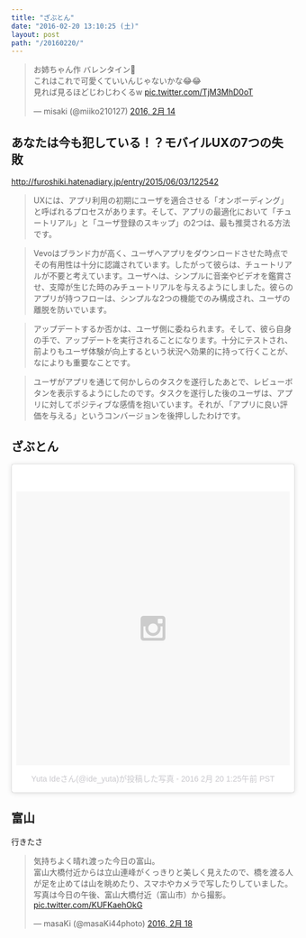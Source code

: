 ```yaml
---
title: "ざぶとん"
date: "2016-02-20 13:10:25 (土)"
layout: post
path: "/20160220/"
---
```


<blockquote class="twitter-tweet" data-lang="ja"><p lang="ja" dir="ltr">お姉ちゃん作 バレンタイン💓<br>これはこれで可愛くていいんじゃないかな😂😂<br>見れば見るほどじわじわくるw <a href="https://t.co/TjM3MhD0oT">pic.twitter.com/TjM3MhD0oT</a></p>&mdash; misaki (@miiko210127) <a href="https://twitter.com/miiko210127/status/698838675136753664">2016, 2月 14</a></blockquote>


## あなたは今も犯している！？モバイルUXの7つの失敗

http://furoshiki.hatenadiary.jp/entry/2015/06/03/122542

> UXには、アプリ利用の初期にユーザを適合させる「オンボーディング」と呼ばれるプロセスがあります。そして、アプリの最適化において「チュートリアル」と「ユーザ登録のスキップ」の2つは、最も推奨される方法です。

> Vevoはブランド力が高く、ユーザへアプリをダウンロードさせた時点でその有用性は十分に認識されています。したがって彼らは、チュートリアルが不要と考えています。ユーザへは、シンプルに音楽やビデオを鑑賞させ、支障が生じた時のみチュートリアルを与えるようにしました。彼らのアプリが持つフローは、シンプルな2つの機能でのみ構成され、ユーザの離脱を防いでいます。

> アップデートするか否かは、ユーザ側に委ねられます。そして、彼ら自身の手で、アップデートを実行されることになります。十分にテストされ、前よりもユーザ体験が向上するという状況へ効果的に持って行くことが、なによりも重要なことです。

> ユーザがアプリを通じて何かしらのタスクを遂行したあとで、レビューボタンを表示するようにしたのです。タスクを遂行した後のユーザは、アプリに対してポジティブな感情を抱いています。それが、「アプリに良い評価を与える」というコンバージョンを後押ししたわけです。


## ざぶとん

<blockquote class="instagram-media" data-instgrm-version="6" style=" background:#FFF; border:0; border-radius:3px; box-shadow:0 0 1px 0 rgba(0,0,0,0.5),0 1px 10px 0 rgba(0,0,0,0.15); margin: 1px; max-width:658px; padding:0; width:99.375%; width:-webkit-calc(100% - 2px); width:calc(100% - 2px);"><div style="padding:8px;"> <div style=" background:#F8F8F8; line-height:0; margin-top:40px; padding:50.0% 0; text-align:center; width:100%;"> <div style=" background:url(data:image/png;base64,iVBORw0KGgoAAAANSUhEUgAAACwAAAAsCAMAAAApWqozAAAAGFBMVEUiIiI9PT0eHh4gIB4hIBkcHBwcHBwcHBydr+JQAAAACHRSTlMABA4YHyQsM5jtaMwAAADfSURBVDjL7ZVBEgMhCAQBAf//42xcNbpAqakcM0ftUmFAAIBE81IqBJdS3lS6zs3bIpB9WED3YYXFPmHRfT8sgyrCP1x8uEUxLMzNWElFOYCV6mHWWwMzdPEKHlhLw7NWJqkHc4uIZphavDzA2JPzUDsBZziNae2S6owH8xPmX8G7zzgKEOPUoYHvGz1TBCxMkd3kwNVbU0gKHkx+iZILf77IofhrY1nYFnB/lQPb79drWOyJVa/DAvg9B/rLB4cC+Nqgdz/TvBbBnr6GBReqn/nRmDgaQEej7WhonozjF+Y2I/fZou/qAAAAAElFTkSuQmCC); display:block; height:44px; margin:0 auto -44px; position:relative; top:-22px; width:44px;"></div></div><p style=" color:#c9c8cd; font-family:Arial,sans-serif; font-size:14px; line-height:17px; margin-bottom:0; margin-top:8px; overflow:hidden; padding:8px 0 7px; text-align:center; text-overflow:ellipsis; white-space:nowrap;"><a href="https://www.instagram.com/p/BCAMOfKSxhQ/" style=" color:#c9c8cd; font-family:Arial,sans-serif; font-size:14px; font-style:normal; font-weight:normal; line-height:17px; text-decoration:none;" target="_blank">Yuta Ideさん(@ide_yuta)が投稿した写真</a> - <time style=" font-family:Arial,sans-serif; font-size:14px; line-height:17px;" datetime="2016-02-20T09:25:52+00:00">2016  2月 20 1:25午前 PST</time></p></div></blockquote>

## 富山

行きたさ

<blockquote class="twitter-tweet" data-lang="ja"><p lang="ja" dir="ltr">気持ちよく晴れ渡った今日の富山。<br>富山大橋付近からは立山連峰がくっきりと美しく見えたので、橋を渡る人が足を止めては山を眺めたり、スマホやカメラで写したりしていました。<br>写真は今日の午後、富山大橋付近（富山市）から撮影。 <a href="https://t.co/KUFKaehOkG">pic.twitter.com/KUFKaehOkG</a></p>&mdash; masaKi (@masaKi44photo) <a href="https://twitter.com/masaKi44photo/status/700245196924006400">2016, 2月 18</a></blockquote>
